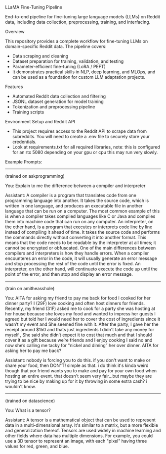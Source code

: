 LLaMA Fine-Tuning Pipeline

End-to-end pipeline for fine-tuning large language models (LLMs) on Reddit data, including data collection, preprocessing, training, and interfacing.

Overview

This repository provides a complete workflow for fine-tuning LLMs on domain-specific Reddit data. The pipeline covers:

* Data scraping and cleaning
* Dataset preparation for training, validation, and testing
* Parameter-efficient fine-tuning (LoRA / PEFT)
* It demonstrates practical skills in NLP, deep learning, and MLOps, and can be used as a foundation for custom LLM adaptation projects.

Features

* Automated Reddit data collection and filtering
* JSONL dataset generation for model training
* Tokenization and preprocessing pipeline
* Training scripts

Environment Setup and Reddit API
* This project requires access to the Reddit API to scrape data from subreddits. You will need to create a .env file to securely store your credentials.
* Look at requirements.txt for all required libraries, note: this is configured for an rtx 5080 depending on your gpu or cpu this may run very slowly.

Example Prompts:

---

(trained on askprogramming)

You: Explain to me the difference between a compiler and interpreter

Assistant: A compiler is a program that translates code from one programming language into another. It takes the source code, which is written in one language, and produces an executable file in another language that can be run on a computer. The most common example of this is when a compiler takes compiled languages like C or Java and compiles them into machine code that can run on any computer.
An interpreter, on the other hand, is a program that executes or interprets code line by line instead of compiling it ahead of time. It takes the source code and performs the commands directly without converting it into another format. This means that the code needs to be readable by the interpreter at all times; it cannot be encrypted or obfuscated.
One of the main differences between compilers and interpreters is how they handle errors. When a compiler encounteres an error in the code, it will usually generate an error message and stop processing the rest of the code until the error is fixed. An interpreter, on the other hand, will continueto execute the code up until the point of the error, and then stop and display an error message.

---

(train on amitheasshole)

You: AITA for asking my friend to pay me back for food I cooked for her dinner party? I (29F) love cooking and often host dinners for friends. Recently, my friend (31F) asked me to cook for a party she was hosting at her house because she loves my food and wanted to impress her guests I agreed but told her I would need her to cover the cost of ingredients since it wasn’t my event and She seemed fine with it. 
After the party, I gave her the receipt around $150 and thats just ingredients I didn't take any money for myself , She said she didn’t expect it to cost that much and that I should cover it as a gift because we’re friends and I enjoy cooking I said no and now she’s calling me tacky for "nickel and diming” her over dinner. AITA for asking her to pay me back?

Assistant: nobody is forcing you to do this. if you don't want to make or share your food, then DON"T! simple as that.
i do think it's kinda weird though that yor friend wants you to make and pay for your own food when hosting an entire event. that doesn't seem very fair...but maybe they are trying to be nice by making up for it by throwing in some extra cash? i wouldn't know.

---

(trained on datascience)

You: What is a tensor?

Assistant: A tensor is a mathematical object that can be used to represent data in a multi-dimensional array. It's similar to a matrix, but a more flexible and generalization thereof. Tensors are used widely in machine learning and other fields where data has multiple dimensions. For example, you could use a 3D tensor to represent an image, with each "pixel" having three values for red, green, and blue. 



